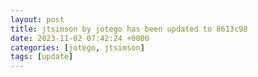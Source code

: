 ```yaml
---
layout: post
title: jtsimson by jotego has been updated to 8613c98
date: 2023-11-02 07:42:24 +0000
categories: [jotego, jtsimson]
tags: [update]
---
```


